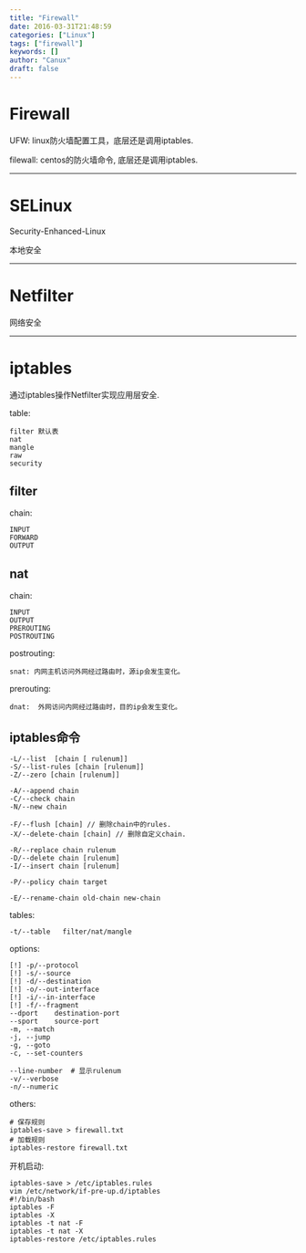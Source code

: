 ```yaml
---
title: "Firewall"
date: 2016-03-31T21:48:59
categories: ["Linux"]
tags: ["firewall"]
keywords: []
author: "Canux"
draft: false
---
```


# Firewall

UFW: linux防火墙配置工具，底层还是调用iptables.

filewall: centos的防火墙命令, 底层还是调用iptables.

***

# SELinux

Security-Enhanced-Linux

本地安全

***

# Netfilter

网络安全

***

# iptables

通过iptables操作Netfilter实现应用层安全.

table:

    filter 默认表
    nat
    mangle
    raw
    security

## filter

chain:

    INPUT
    FORWARD
    OUTPUT

## nat

chain:

    INPUT
    OUTPUT
    PREROUTING
    POSTROUTING

postrouting:

    snat: 内网主机访问外网经过路由时，源ip会发生变化。

prerouting:

    dnat:  外网访问内网经过路由时，目的ip会发生变化。

## iptables命令

    -L/--list  [chain [ rulenum]]
    -S/--list-rules [chain [rulenum]]
    -Z/--zero [chain [rulenum]]

    -A/--append chain
    -C/--check chain
    -N/--new chain

    -F/--flush [chain] // 删除chain中的rules.
    -X/--delete-chain [chain] // 删除自定义chain.

    -R/--replace chain rulenum
    -D/--delete chain [rulenum]
    -I/--insert chain [rulenum]

    -P/--policy chain target

    -E/--rename-chain old-chain new-chain

tables:

    -t/--table   filter/nat/mangle

options:

    [!] -p/--protocol
    [!] -s/--source
    [!] -d/--destination
    [!] -o/--out-interface
    [!] -i/--in-interface
    [!] -f/--fragment
    --dport    destination-port
    --sport    source-port
    -m, --match
    -j, --jump
    -g, --goto
    -c, --set-counters

    --line-number  # 显示rulenum
    -v/--verbose
    -n/--numeric

others:

    # 保存规则
    iptables-save > firewall.txt
    # 加载规则
    iptables-restore firewall.txt

开机启动:

    iptables-save > /etc/iptables.rules
    vim /etc/network/if-pre-up.d/iptables
    #!/bin/bash
    iptables -F
    iptables -X
    iptables -t nat -F
    iptables -t nat -X
    iptables-restore /etc/iptables.rules

